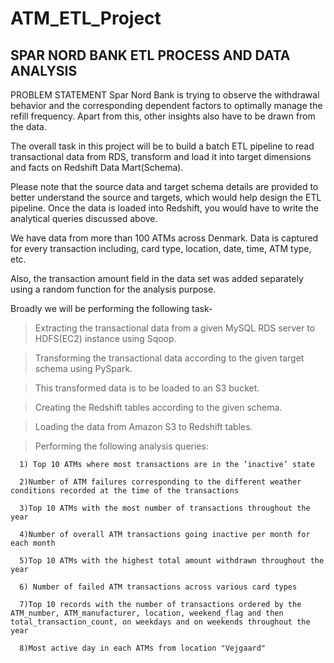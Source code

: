 # ATM_ETL_Project

SPAR NORD BANK ETL PROCESS AND DATA ANALYSIS
-
PROBLEM STATEMENT
Spar Nord Bank is trying to observe the withdrawal behavior and the corresponding dependent factors to optimally manage the refill frequency. Apart from this, other insights also have to be drawn from the data.

The overall task in this project will be to build a batch ETL pipeline to read transactional data from RDS, transform and load it into target dimensions and facts on Redshift Data Mart(Schema).

Please note that the source data and target schema details are provided to better understand the source and targets, which would help design the ETL pipeline. Once the data is loaded into Redshift, you would have to write the analytical queries discussed above.

We have data from more than 100 ATMs across Denmark. Data is captured for every transaction including, card type, location, date, time, ATM type, etc.

Also, the transaction amount field in the data set was added separately using a random function for the analysis purpose.


Broadly we will be performing the following task-

> Extracting the transactional data from a given MySQL RDS server to HDFS(EC2) instance using Sqoop.

> Transforming the transactional data according to the given target schema using PySpark.

> This transformed data is to be loaded to an S3 bucket.

> Creating the Redshift tables according to the given schema.

> Loading the data from Amazon S3 to Redshift tables.

> Performing the following analysis queries:
```
  1) Top 10 ATMs where most transactions are in the ’inactive’ state
  
  2)Number of ATM failures corresponding to the different weather conditions recorded at the time of the transactions
  
  3)Top 10 ATMs with the most number of transactions throughout the year
  
  4)Number of overall ATM transactions going inactive per month for each month
  
  5)Top 10 ATMs with the highest total amount withdrawn throughout the year
  
  6) Number of failed ATM transactions across various card types
  
  7)Top 10 records with the number of transactions ordered by the ATM_number, ATM_manufacturer, location, weekend_flag and then total_transaction_count, on weekdays and on weekends throughout the year
  
  8)Most active day in each ATMs from location "Vejgaard"
```
